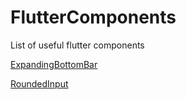 # FlutterComponents
List of useful flutter components

[ExpandingBottomBar](ExpandingBottomBar.md)

[RoundedInput](RoundedInput.md)
